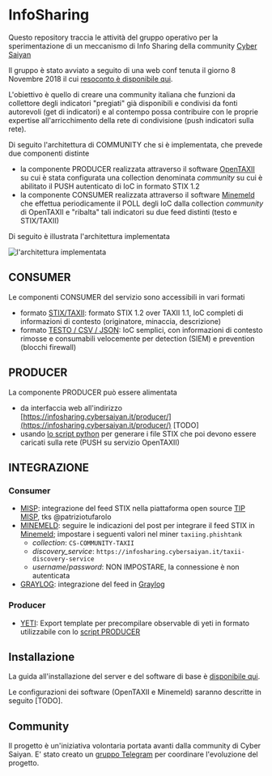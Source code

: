 # InfoSharing
Questo repository traccia le attività del gruppo operativo per la sperimentazione di un meccanismo di Info Sharing della community [Cyber Saiyan](https://www.cybersaiyan.it)

Il gruppo è stato avviato a seguito di una web conf tenuta il giorno 8 Novembre 2018 il cui [resoconto è disponibile qui](https://docs.google.com/document/d/13PCWGlVvdOy226GXaWcnzkvl-7WfCyIUXTYGknrd9bg/edit).

L'obiettivo è quello di creare una community italiana che funzioni da collettore degli indicatori "pregiati" già disponibili e condivisi da fonti autorevoli (get di indicatori) e al contempo possa contribuire con le proprie expertise all'arricchimento della rete di condivisione (push indicatori sulla rete).

Di seguito l'architettura di COMMUNITY che si è implementata, che prevede due componenti distinte
* la componente PRODUCER realizzata attraverso il software [OpenTAXII](http://www.opentaxii.org/en/stable/) su cui è stata configurata una collection denominata _community_ su cui è abilitato il PUSH autenticato di IoC in formato STIX 1.2
* la componente CONSUMER realizzata attraverso il software [Minemeld](https://www.paloaltonetworks.com/products/secure-the-network/subscriptions/minemeld) che effettua periodicamente il POLL degli IoC dalla collection _community_ di OpenTAXII e "ribalta" tali indicatori su due feed distinti (testo e STIX/TAXII)

Di seguito è illustrata l'architettura implementata

![l'architettura implementata](img/architettura.png)

## CONSUMER
Le componenti CONSUMER del servizio sono accessibili in vari formati
* formato [STIX/TAXII](IoC-STIX_TAXII.md): formato STIX 1.2 over TAXII 1.1, IoC completi di informazioni di contesto (originatore, minaccia, descrizione)
* formato [TESTO / CSV / JSON](IoC-text.md): IoC semplici, con informazioni di contesto rimosse e consumabili velocemente per detection (SIEM) e prevention (blocchi firewall)

## PRODUCER
La componente PRODUCER può essere alimentata 
* da interfaccia web all'indirizzo [https://infosharing.cybersaiyan.it/producer/](https://infosharing.cybersaiyan.it/producer/) [TODO]
* usando [lo script python](/CONTRIB/PRODUCER/scripts/) per generare i file STIX che poi devono essere caricati sulla rete (PUSH su servizio OpenTAXII)

## INTEGRAZIONE
### Consumer
* [MISP](https://github.com/patriziotufarolo/cybersaiyan-taxii2misp): integrazione del feed STIX nella piattaforma open source [TIP MISP](https://www.misp-project.org/), tks @patriziotufarolo
* [MINEMELD](https://github.com/CyberSaiyanIT/InfoSharing/blob/master/README.md#integrazione): seguire le indicazioni del post per integrare il feed STIX in [Minemeld](https://www.paloaltonetworks.com/products/secure-the-network/subscriptions/minemeld); impostare i seguenti valori nel miner ```taxiing.phishtank```
    * _collection_: ```CS-COMMUNITY-TAXII```
    * _discovery_service_: ```https://infosharing.cybersaiyan.it/taxii-discovery-service```
    * _username_/_password_: NON IMPOSTARE, la connessione è non autenticata
* [GRAYLOG](/CONTRIB/CONSUMER/Graylog/): integrazione del feed in [Graylog](https://www.graylog.org/)
### Producer
* [YETI](/CONTRIB/PRODUCER/yeti): Export template per precompilare observable di yeti in formato utilizzabile con lo [script PRODUCER](/CONTRIB/PRODUCER/scripts/)

## Installazione
La guida all'installazione del server e del software di base è [disponibile qui](INSTALL/Server_software.md).

Le configurazioni dei software (OpenTAXII e Minemeld) saranno descritte in seguito [TODO].

## Community
Il progetto è un'iniziativa volontaria portata avanti dalla community di Cyber Saiyan.
E' stato creato un [gruppo Telegram](https://t.me/joinchat/Av4DDFjVkRC60YH_Lq-WVw) per coordinare l'evoluzione del progetto.
